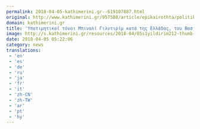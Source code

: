 ```yaml
---
permalink: 2018-04-05-kathimerini.gr--619107887.html
original: http://www.kathimerini.gr/957588/article/epikairothta/politikh/ypotimhtikoi-tonoi-mpinali-gilntirim-kata-ths-elladas
domain: kathimerini.gr
title: 'Υποτιμητικοί τόνοι Μπιναλί Γιλντιρίμ κατά της Ελλάδας, του Βασίλη Νέδου | Kathimerini'
image: http://s.kathimerini.gr/resources/2018-04/05s1yildirim212-thumb-large.jpg
date: 2018-04-05 05:22:06
category: news
translations: 
 - 'en'
 - 'es'
 - 'de'
 - 'ru'
 - 'ja'
 - 'fr'
 - 'it'
 - 'zh-CN'
 - 'zh-TW'
 - 'ar'
 - 'pt'
 - 'hy'
---
```


